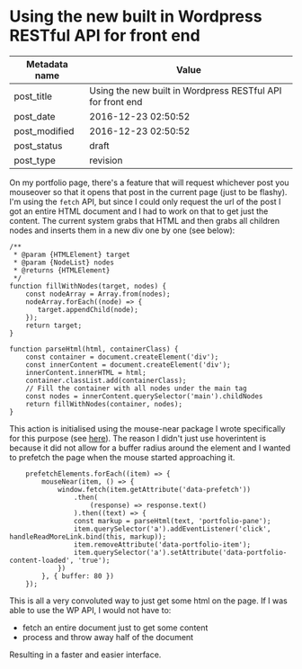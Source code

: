 
# Using the new built in Wordpress RESTful API for front end


| Metadata name | Value |
| --------- | ------ |
| post_title | Using the new built in Wordpress RESTful API for front end | 
| post_date | 2016-12-23 02:50:52 | 
| post_modified | 2016-12-23 02:50:52 | 
| post_status | draft | 
| post_type | revision |

On my portfolio page, there's a feature that will request whichever post you mouseover so that it opens that post in the current page (just to be flashy). I'm using the `fetch` API, but since I could only request the url of the post I got an entire HTML document and I had to work on that to get just the content. The current system grabs that HTML and then grabs all children nodes and inserts them in a new div one by one (see below):

    /**
     * @param {HTMLElement} target
     * @param {NodeList} nodes
     * @returns {HTMLElement}
     */
    function fillWithNodes(target, nodes) {
        const nodeArray = Array.from(nodes);
        nodeArray.forEach((node) => {
           target.appendChild(node);
        });
        return target;
    }
    
    function parseHtml(html, containerClass) {
        const container = document.createElement('div');
        const innerContent = document.createElement('div');
        innerContent.innerHTML = html;
        container.classList.add(containerClass);
        // Fill the container with all nodes under the main tag
        const nodes = innerContent.querySelector('main').childNodes
        return fillWithNodes(container, nodes);
    }
    

This action is initialised using the mouse-near package I wrote specifically for this purpose (see [here](https://www.npmjs.com/package/@lukeboyle/mouse-near)). The reason I didn't just use hoverintent is because it did not allow for a buffer radius around the element and I wanted to prefetch the page when the mouse started approaching it.

        prefetchElements.forEach((item) => {
            mouseNear(item, () => {
                window.fetch(item.getAttribute('data-prefetch'))
                    .then(
                        (response) => response.text()
                    ).then((text) => {
                    const markup = parseHtml(text, 'portfolio-pane');
                    item.querySelector('a').addEventListener('click', handleReadMoreLink.bind(this, markup));
                    item.removeAttribute('data-portfolio-item');
                    item.querySelector('a').setAttribute('data-portfolio-content-loaded', 'true');
                })
            }, { buffer: 80 })
        });
    

This is all a very convoluted way to just get some html on the page. If I was able to use the WP API, I would not have to:

*   fetch an entire document just to get some content
*   process and throw away half of the document

Resulting in a faster and easier interface.
        